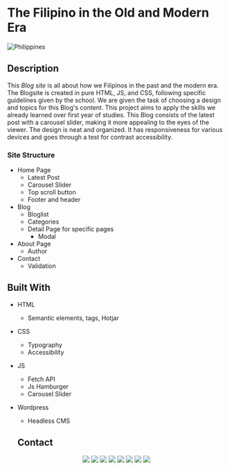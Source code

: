 # The Filipino in the Old and Modern Era

![Philippines](https://i.ibb.co/yYKHscD/Philippines1.jpg)

## Description

This _Blog site_ is all about how we Filipinos in the past and the modern era. The Blogsite is created in pure HTML, JS, and CSS, following specific guidelines given by the school. We are given the task of choosing a design and topics for this Blog's content. This project aims to apply the skills we already learned over first year of studies. This Blog consists of the latest post with a carousel slider, making it more appealing to the eyes of the viewer. The design is neat and organized. It has responsiveness for various devices and goes through a test for contrast accessibility.

### Site Structure

- Home Page
  - Latest Post
  - Carousel Slider
  - Top scroll button
  - Footer and header
- Blog
  - Bloglist
  - Categories
  - Detail Page for specific pages
    - Modal
- About Page
  - Author
- Contact
  - Validation

## Built With

- HTML
  - Semantic elements, tags, Hotjar
- CSS
  - Typography
  - Accessibility
- JS
  - Fetch API
  - Js Hamburger
  - Carousel Slider
- Wordpress

  - Headless CMS

  ## Contact

<div align="center">
    <img src="https://img.shields.io/badge/Instagram-E4405F?style=for-the-badge&logo=instagram&logoColor=white">
    <img src="https://img.shields.io/badge/Facebook-1877F2?style=for-the-badge&logo=facebook&logoColor=white">
    <img src="https://img.shields.io/badge/Snapchat-FFFC00?style=for-the-badge&logo=snapchat&logoColor=white">
    <img src="https://img.shields.io/badge/Twitter-1DA1F2?style=for-the-badge&logo=twitter&logoColor=white">
    <img src="https://img.shields.io/badge/YouTube-FF0000?style=for-the-badge&logo=youtube&logoColor=white">
    <img src="https://img.shields.io/badge/Gmail-D14836?style=for-the-badge&logo=gmail&logoColor=white">
    <img src="https://img.shields.io/badge/WhatsApp-25D366?style=for-the-badge&logo=whatsapp&logoColor=white">
    <img src="https://img.shields.io/badge/GitHub-100000?style=for-the-badge&logo=github&logoColor=white">
</div>
